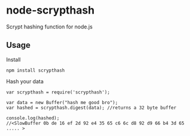 node-scrypthash
===============

Scrypt hashing function for node.js

Usage
-----

Install

    npm install scrypthash


Hash your data

    var scrypthash = require('scrypthash');

    var data = new Buffer("hash me good bro");
    var hashed = scrypthash.digest(data); //returns a 32 byte buffer

    console.log(hashed);
    //<SlowBuffer 0b de 16 ef 2d 92 e4 35 65 c6 6c d8 92 d9 66 b4 3d 65 ..... >


